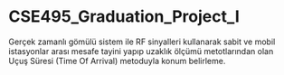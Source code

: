 # CSE495_Graduation_Project_I
 Gerçek zamanlı gömülü sistem ile RF sinyalleri kullanarak sabit ve mobil istasyonlar arası mesafe tayini yapıp uzaklık ölçümü metotlarından olan  Uçuş Süresi (Time Of Arrival) metoduyla konum belirleme.
